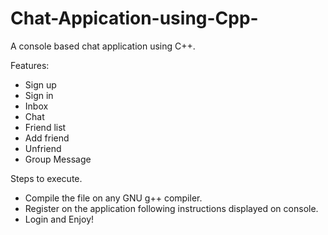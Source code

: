 # Chat-Appication-using-Cpp-
A console based chat application using C++.

Features:
 * Sign up
 * Sign in
 *	Inbox
 *	Chat
 *	Friend list
 *	Add friend
 *	Unfriend
 *	Group Message
 

Steps to execute.
  * Compile the file on any GNU g++ compiler.
  * Register on the application following instructions displayed on console.
  * Login and Enjoy!

